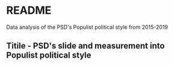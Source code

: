 # README
Data analysis of the PSD's Populist political style from 2015-2019

## Titile - PSD's slide and measurement into Populist political style

